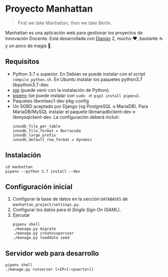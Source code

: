 # Proyecto Manhattan

> First we take Manhattan, then we take Berlin.

Manhattan es una aplicación web para gestionar los proyectos de Innovación Docente.
Está desarrollada con [Django](https://www.djangoproject.com/) 2, mucho ♥, bastante ☕ y un poco de magia 🧙.

## Requisitos

- Python 3.7 o superior. En Debian se puede instalar con el script `compile_python.sh`. En Ubuntu instalar los paquetes python3.7 libpython3.7-dev.
- [pip](https://pip.pypa.io/en/stable/installing/) (puede venir con la instalación de Python).
- [pipenv](https://github.com/pypa/pipenv) (se puede instalar con `sudo -H pip3 install pipenv`).
- Paquetes libxmlsec1-dev pkg-config
- Un SGBD aceptado por Django (vg PostgreSQL o MariaDB).
  Para MariaDB/MySQL instalar el paquete libmariadbclient-dev o libmysqlclient-dev. La configuración deberá incluir:
  ```
  innodb_file_per_table
  innodb_file_format = Barracuda
  innodb_large_prefix
  innodb_default_row_format = dynamic
  ```

## Instalación

```shell
cd manhattan
pipenv --python 3.7 install --dev
```

## Configuración inicial

1. Configurar la base de datos en la sección `DATABASES` de `manhattan_project/settings.py`.
2. Configurar los datos para el _Single Sign On_ (SAML).
3. Ejecutar
   ```shell
   pipenv shell
   ./manage.py migrate
   ./manage.py createsuperuser
   ./manage.py loaddata seed
   ```

## Servidor web para desarrollo

```shell
pipenv shell
./manage.py runserver [<IP>[:<puerto>]]
```
